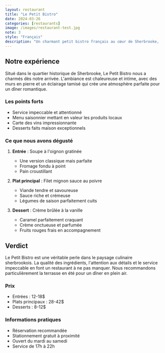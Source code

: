 ```yaml
---
layout: restaurant
title: "Le Petit Bistro"
date: 2024-03-26
categories: [restaurants]
image: /images/restaurant-test.jpg
note: 3
style: "Français"
description: "Un charmant petit bistro français au cœur de Sherbrooke, offrant une cuisine authentique et raffinée dans une ambiance chaleureuse."
---
```


## Notre expérience

Situé dans le quartier historique de Sherbrooke, Le Petit Bistro nous a charmés dès notre arrivée. L'ambiance est chaleureuse et intime, avec des murs en pierre et un éclairage tamisé qui crée une atmosphère parfaite pour un dîner romantique.

### Les points forts

- Service impeccable et attentionné
- Menu saisonnier mettant en valeur les produits locaux
- Carte des vins impressionnante
- Desserts faits maison exceptionnels

### Ce que nous avons dégusté

1. **Entrée** : Soupe à l'oignon gratinée
   - Une version classique mais parfaite
   - Fromage fondu à point
   - Pain croustillant

2. **Plat principal** : Filet mignon sauce au poivre
   - Viande tendre et savoureuse
   - Sauce riche et crémeuse
   - Légumes de saison parfaitement cuits

3. **Dessert** : Crème brûlée à la vanille
   - Caramel parfaitement craquant
   - Crème onctueuse et parfumée
   - Fruits rouges frais en accompagnement

## Verdict

Le Petit Bistro est une véritable perle dans le paysage culinaire sherbrookois. La qualité des ingrédients, l'attention aux détails et le service impeccable en font un restaurant à ne pas manquer. Nous recommandons particulièrement la terrasse en été pour un dîner en plein air.

### Prix
- Entrées : 12-18$
- Plats principaux : 28-42$
- Desserts : 8-12$

### Informations pratiques
- Réservation recommandée
- Stationnement gratuit à proximité
- Ouvert du mardi au samedi
- Service de 17h à 22h 